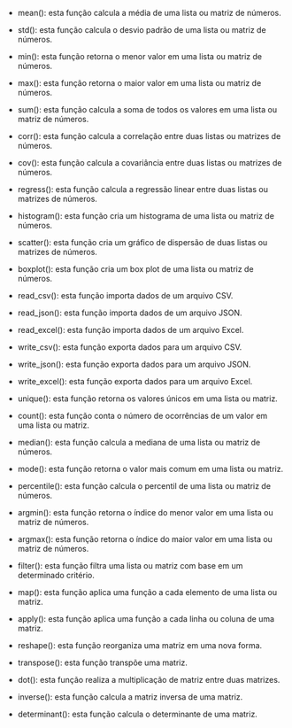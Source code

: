 - mean(): esta função calcula a média de uma lista ou matriz de números.

- std(): esta função calcula o desvio padrão de uma lista ou matriz de números.

- min(): esta função retorna o menor valor em uma lista ou matriz de números.

- max(): esta função retorna o maior valor em uma lista ou matriz de números.

- sum(): esta função calcula a soma de todos os valores em uma lista ou matriz de números.

- corr(): esta função calcula a correlação entre duas listas ou matrizes de números.

- cov(): esta função calcula a covariância entre duas listas ou matrizes de números.

- regress(): esta função calcula a regressão linear entre duas listas ou matrizes de números.

- histogram(): esta função cria um histograma de uma lista ou matriz de números.

- scatter(): esta função cria um gráfico de dispersão de duas listas ou matrizes de números.

- boxplot(): esta função cria um box plot de uma lista ou matriz de números.

- read_csv(): esta função importa dados de um arquivo CSV.

- read_json(): esta função importa dados de um arquivo JSON.

- read_excel(): esta função importa dados de um arquivo Excel.

- write_csv(): esta função exporta dados para um arquivo CSV.

- write_json(): esta função exporta dados para um arquivo JSON.

- write_excel(): esta função exporta dados para um arquivo Excel.

- unique(): esta função retorna os valores únicos em uma lista ou matriz.

- count(): esta função conta o número de ocorrências de um valor em uma lista ou matriz.

- median(): esta função calcula a mediana de uma lista ou matriz de números.

- mode(): esta função retorna o valor mais comum em uma lista ou matriz.

- percentile(): esta função calcula o percentil de uma lista ou matriz de números.

- argmin(): esta função retorna o índice do menor valor em uma lista ou matriz de números.

- argmax(): esta função retorna o índice do maior valor em uma lista ou matriz de números.

- filter(): esta função filtra uma lista ou matriz com base em um determinado critério.

- map(): esta função aplica uma função a cada elemento de uma lista ou matriz.

- apply(): esta função aplica uma função a cada linha ou coluna de uma matriz.

- reshape(): esta função reorganiza uma matriz em uma nova forma.

- transpose(): esta função transpõe uma matriz.

- dot(): esta função realiza a multiplicação de matriz entre duas matrizes.

- inverse(): esta função calcula a matriz inversa de uma matriz.

- determinant(): esta função calcula o determinante de uma matriz.